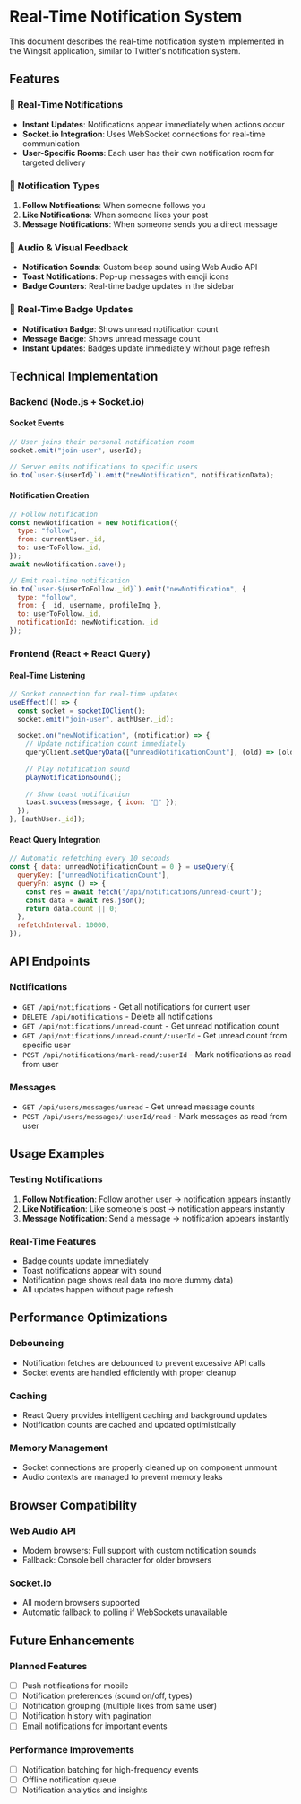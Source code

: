 # Real-Time Notification System

This document describes the real-time notification system implemented in the Wingsit application, similar to Twitter's notification system.

## Features

### 🚀 Real-Time Notifications
- **Instant Updates**: Notifications appear immediately when actions occur
- **Socket.io Integration**: Uses WebSocket connections for real-time communication
- **User-Specific Rooms**: Each user has their own notification room for targeted delivery

### 📱 Notification Types
1. **Follow Notifications**: When someone follows you
2. **Like Notifications**: When someone likes your post
3. **Message Notifications**: When someone sends you a direct message

### 🎵 Audio & Visual Feedback
- **Notification Sounds**: Custom beep sound using Web Audio API
- **Toast Notifications**: Pop-up messages with emoji icons
- **Badge Counters**: Real-time badge updates in the sidebar

### 🔄 Real-Time Badge Updates
- **Notification Badge**: Shows unread notification count
- **Message Badge**: Shows unread message count
- **Instant Updates**: Badges update immediately without page refresh

## Technical Implementation

### Backend (Node.js + Socket.io)

#### Socket Events
```javascript
// User joins their personal notification room
socket.emit("join-user", userId);

// Server emits notifications to specific users
io.to(`user-${userId}`).emit("newNotification", notificationData);
```

#### Notification Creation
```javascript
// Follow notification
const newNotification = new Notification({
  type: "follow",
  from: currentUser._id,
  to: userToFollow._id,
});
await newNotification.save();

// Emit real-time notification
io.to(`user-${userToFollow._id}`).emit("newNotification", {
  type: "follow",
  from: { _id, username, profileImg },
  to: userToFollow._id,
  notificationId: newNotification._id
});
```

### Frontend (React + React Query)

#### Real-Time Listening
```javascript
// Socket connection for real-time updates
useEffect(() => {
  const socket = socketIOClient();
  socket.emit("join-user", authUser._id);
  
  socket.on("newNotification", (notification) => {
    // Update notification count immediately
    queryClient.setQueryData(["unreadNotificationCount"], (old) => (old || 0) + 1);
    
    // Play notification sound
    playNotificationSound();
    
    // Show toast notification
    toast.success(message, { icon: "👤" });
  });
}, [authUser._id]);
```

#### React Query Integration
```javascript
// Automatic refetching every 10 seconds
const { data: unreadNotificationCount = 0 } = useQuery({
  queryKey: ["unreadNotificationCount"],
  queryFn: async () => {
    const res = await fetch('/api/notifications/unread-count');
    const data = await res.json();
    return data.count || 0;
  },
  refetchInterval: 10000,
});
```

## API Endpoints

### Notifications
- `GET /api/notifications` - Get all notifications for current user
- `DELETE /api/notifications` - Delete all notifications
- `GET /api/notifications/unread-count` - Get unread notification count
- `GET /api/notifications/unread-count/:userId` - Get unread count from specific user
- `POST /api/notifications/mark-read/:userId` - Mark notifications as read from user

### Messages
- `GET /api/users/messages/unread` - Get unread message counts
- `POST /api/users/messages/:userId/read` - Mark messages as read from user

## Usage Examples

### Testing Notifications
1. **Follow Notification**: Follow another user → notification appears instantly
2. **Like Notification**: Like someone's post → notification appears instantly  
3. **Message Notification**: Send a message → notification appears instantly

### Real-Time Features
- Badge counts update immediately
- Toast notifications appear with sound
- Notification page shows real data (no more dummy data)
- All updates happen without page refresh

## Performance Optimizations

### Debouncing
- Notification fetches are debounced to prevent excessive API calls
- Socket events are handled efficiently with proper cleanup

### Caching
- React Query provides intelligent caching and background updates
- Notification counts are cached and updated optimistically

### Memory Management
- Socket connections are properly cleaned up on component unmount
- Audio contexts are managed to prevent memory leaks

## Browser Compatibility

### Web Audio API
- Modern browsers: Full support with custom notification sounds
- Fallback: Console bell character for older browsers

### Socket.io
- All modern browsers supported
- Automatic fallback to polling if WebSockets unavailable

## Future Enhancements

### Planned Features
- [ ] Push notifications for mobile
- [ ] Notification preferences (sound on/off, types)
- [ ] Notification grouping (multiple likes from same user)
- [ ] Notification history with pagination
- [ ] Email notifications for important events

### Performance Improvements
- [ ] Notification batching for high-frequency events
- [ ] Offline notification queue
- [ ] Notification analytics and insights 